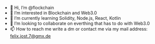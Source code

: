 - 👋 Hi, I’m @flockchain
- 👀 I’m interested in Blockchain and Web3.0
- 🌱 I’m currently learning Solidity, Node.js, React, Kotlin
- 💞️ I’m looking to collaborate on everthing that has to do with Web3.0
- 📫 How to reach me write a dm or contact me via my mail address: felix.jost.7@gmx.de

<!---
flockchain/flockchain is a ✨ special ✨ repository because its `README.md` (this file) appears on your GitHub profile.
You can click the Preview link to take a look at your changes.
--->

